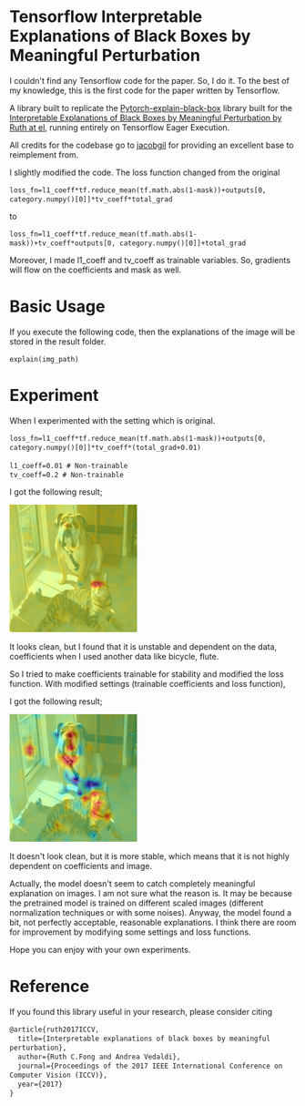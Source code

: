 # Tensorflow Interpretable Explanations of Black Boxes by Meaningful Perturbation

I couldn't find any Tensorflow code for the paper. So, I do it.
To the best of my knowledge, this is the first code for the paper written by Tensorflow.

A library built to replicate the [Pytorch-explain-black-box](https://github.com/jacobgil/pytorch-explain-black-box) library built for the [Interpretable Explanations of Black Boxes by Meaningful Perturbation by Ruth at el](https://arxiv.org/abs/1704.03296), running entirely on Tensorflow Eager Execution.

All credits for the codebase go to [jacobgil](https://github.com/jacobgil) for providing an excellent base to reimplement from.

I slightly modified the code.
The loss function changed from the original
```
loss_fn=l1_coeff*tf.reduce_mean(tf.math.abs(1-mask))+outputs[0, category.numpy()[0]]*tv_coeff*total_grad
```
to
```
loss_fn=l1_coeff*tf.reduce_mean(tf.math.abs(1-mask))+tv_coeff*outputs[0, category.numpy()[0]]+total_grad
```
Moreover, I made l1_coeff and tv_coeff as trainable variables.
So, gradients will flow on the coefficients and mask as well.

# Basic Usage

If you execute the following code,
then the explanations of the image will be stored in the result folder.
```
explain(img_path)
```

# Experiment

When I experimented with the setting which is original.
```
loss_fn=l1_coeff*tf.reduce_mean(tf.math.abs(1-mask))+outputs[0, category.numpy()[0]]*tv_coeff*(total_grad+0.01)

l1_coeff=0.01 # Non-trainable
tv_coeff=0.2 # Non-trainable
```
I got the following result;

![excution image](./result/cam_t.png)

It looks clean, but I found that it is unstable and dependent on the data, coefficients when I used another data like bicycle, flute.

So I tried to make coefficients trainable for stability and modified the loss function.
With modified settings (trainable coefficients and loss function),

I got the following result;

![excution image](./result/catdog_cam.png)

It doesn't look clean, but it is more stable, which means that it is not highly dependent on coefficients and image.

Actually, the model doesn't seem to catch completely meaningful explanation on images.
I am not sure what the reason is. It may be because the pretrained model is trained on different scaled images (different normalization techniques or with some noises).
Anyway, the model found a bit, not perfectly acceptable, reasonable explanations.
I think there are room for improvement by modifying some settings and loss functions.

Hope you can enjoy with your own experiments.

# Reference
If you found this library useful in your research, please consider citing

```
@article{ruth2017ICCV,
  title={Interpretable explanations of black boxes by meaningful perturbation},
  author={Ruth C.Fong and Andrea Vedaldi},
  journal={Proceedings of the 2017 IEEE International Conference on Computer Vision (ICCV)},
  year={2017}
}
```

